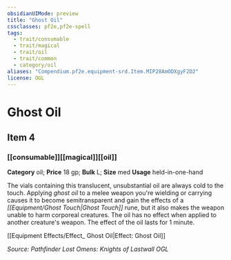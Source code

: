 ```yaml
---
obsidianUIMode: preview
title: "Ghost Oil"
cssclasses: pf2e,pf2e-spell
tags:
  - trait/consumable
  - trait/magical
  - trait/oil
  - trait/common
  - category/oil
aliases: "Compendium.pf2e.equipment-srd.Item.MIP28AmODXgyF2D2"
license: OGL
---
```

# Ghost Oil
## Item 4
### [[consumable]][[magical]][[oil]]

**Category** oil; 
**Price** 18 gp; 
**Bulk** L; **Size** med
**Usage** held-in-one-hand

The vials containing this translucent, unsubstantial oil are always cold to the touch. Applying _ghost oil_ to a melee weapon you're wielding or carrying causes it to become semitransparent and gain the effects of a _[[Equipment/Ghost Touch|Ghost Touch]]_ rune, but it also makes the weapon unable to harm corporeal creatures. The oil has no effect when applied to another creature's weapon. The effect of the oil lasts for 1 minute.

[[Equipment Effects/Effect_ Ghost Oil|Effect: Ghost Oil]]

*Source: Pathfinder Lost Omens: Knights of Lastwall*
*OGL*